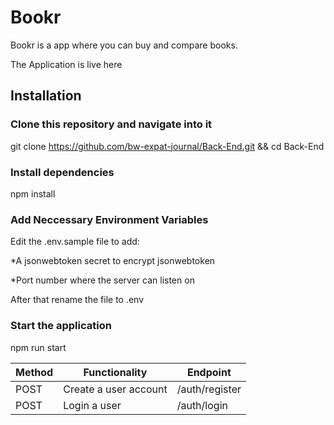 # Bookr

Bookr is a app where you can buy and compare books.

The Application is live here 

## Installation

### Clone this repository and navigate into it

git clone https://github.com/bw-expat-journal/Back-End.git && cd Back-End

### Install dependencies

npm install

### Add Neccessary Environment Variables
Edit the .env.sample file to add:

*A jsonwebtoken secret to encrypt jsonwebtoken

*Port number where the server can listen on

After that rename the file to .env

### Start the application
npm run start

|     Method | Functionality        | Endpoint      |
| ---------- | -------------        | ----------    |
| POST       |Create a user account | /auth/register|
| POST       |Login a user          | /auth/login   |